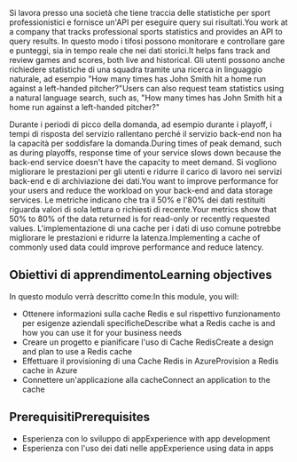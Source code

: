 <span data-ttu-id="fb350-101">Si lavora presso una società che tiene traccia delle statistiche per sport professionistici e fornisce un'API per eseguire query sui risultati.</span><span class="sxs-lookup"><span data-stu-id="fb350-101">You work at a company that tracks professional sports statistics and provides an API to query results.</span></span> <span data-ttu-id="fb350-102">In questo modo i tifosi possono monitorare e controllare gare e punteggi, sia in tempo reale che nei dati storici.</span><span class="sxs-lookup"><span data-stu-id="fb350-102">It helps fans track and review games and scores, both live and historical.</span></span> <span data-ttu-id="fb350-103">Gli utenti possono anche richiedere statistiche di una squadra tramite una ricerca in linguaggio naturale, ad esempio "How many times has John Smith hit a home run against a left-handed pitcher?"</span><span class="sxs-lookup"><span data-stu-id="fb350-103">Users can also request team statistics using a natural language search, such as, "How many times has John Smith hit a home run against a left-handed pitcher?"</span></span>

<span data-ttu-id="fb350-104">Durante i periodi di picco della domanda, ad esempio durante i playoff, i tempi di risposta del servizio rallentano perché il servizio back-end non ha la capacità per soddisfare la domanda.</span><span class="sxs-lookup"><span data-stu-id="fb350-104">During times of peak demand, such as during playoffs, response time of your service slows down because the back-end service doesn't have the capacity to meet demand.</span></span> <span data-ttu-id="fb350-105">Si vogliono migliorare le prestazioni per gli utenti e ridurre il carico di lavoro nei servizi back-end e di archiviazione dei dati.</span><span class="sxs-lookup"><span data-stu-id="fb350-105">You want to improve performance for your users and reduce the workload on your back-end and data storage services.</span></span> <span data-ttu-id="fb350-106">Le metriche indicano che tra il 50% e l'80% dei dati restituiti riguarda valori di sola lettura o richiesti di recente.</span><span class="sxs-lookup"><span data-stu-id="fb350-106">Your metrics show that 50% to 80% of the data returned is for read-only or recently requested values.</span></span> <span data-ttu-id="fb350-107">L'implementazione di una cache per i dati di uso comune potrebbe migliorare le prestazioni e ridurre la latenza.</span><span class="sxs-lookup"><span data-stu-id="fb350-107">Implementing a cache of commonly used data could improve performance and reduce latency.</span></span>

## <a name="learning-objectives"></a><span data-ttu-id="fb350-108">Obiettivi di apprendimento</span><span class="sxs-lookup"><span data-stu-id="fb350-108">Learning objectives</span></span>

<span data-ttu-id="fb350-109">In questo modulo verrà descritto come:</span><span class="sxs-lookup"><span data-stu-id="fb350-109">In this module, you will:</span></span>

- <span data-ttu-id="fb350-110">Ottenere informazioni sulla cache Redis e sul rispettivo funzionamento per esigenze aziendali specifiche</span><span class="sxs-lookup"><span data-stu-id="fb350-110">Describe what a Redis cache is and how you can use it for your business needs</span></span>
- <span data-ttu-id="fb350-111">Creare un progetto e pianificare l'uso di Cache Redis</span><span class="sxs-lookup"><span data-stu-id="fb350-111">Create a design and plan to use a Redis cache</span></span>
- <span data-ttu-id="fb350-112">Effettuare il provisioning di una Cache Redis in Azure</span><span class="sxs-lookup"><span data-stu-id="fb350-112">Provision a Redis cache in Azure</span></span>
- <span data-ttu-id="fb350-113">Connettere un'applicazione alla cache</span><span class="sxs-lookup"><span data-stu-id="fb350-113">Connect an application to the cache</span></span>

## <a name="prerequisites"></a><span data-ttu-id="fb350-114">Prerequisiti</span><span class="sxs-lookup"><span data-stu-id="fb350-114">Prerequisites</span></span>

- <span data-ttu-id="fb350-115">Esperienza con lo sviluppo di app</span><span class="sxs-lookup"><span data-stu-id="fb350-115">Experience with app development</span></span>
- <span data-ttu-id="fb350-116">Esperienza con l'uso dei dati nelle app</span><span class="sxs-lookup"><span data-stu-id="fb350-116">Experience using data in apps</span></span>
